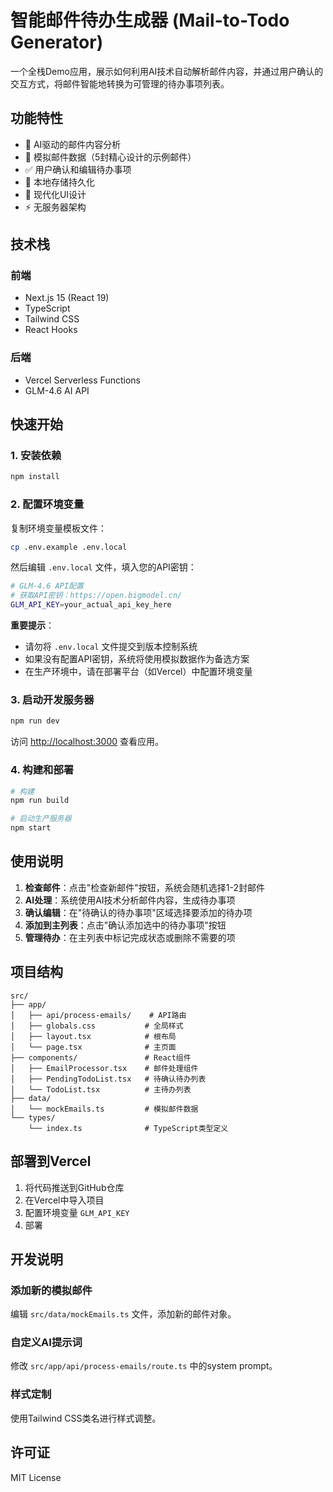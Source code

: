 # 智能邮件待办生成器 (Mail-to-Todo Generator)

一个全栈Demo应用，展示如何利用AI技术自动解析邮件内容，并通过用户确认的交互方式，将邮件智能地转换为可管理的待办事项列表。

## 功能特性

- 🤖 AI驱动的邮件内容分析
- 📧 模拟邮件数据（5封精心设计的示例邮件）
- ✅ 用户确认和编辑待办事项
- 💾 本地存储持久化
- 🎨 现代化UI设计
- ⚡ 无服务器架构

## 技术栈

### 前端
- Next.js 15 (React 19)
- TypeScript
- Tailwind CSS
- React Hooks

### 后端
- Vercel Serverless Functions
- GLM-4.6 AI API

## 快速开始

### 1. 安装依赖

```bash
npm install
```

### 2. 配置环境变量

复制环境变量模板文件：

```bash
cp .env.example .env.local
```

然后编辑 `.env.local` 文件，填入您的API密钥：

```bash
# GLM-4.6 API配置
# 获取API密钥：https://open.bigmodel.cn/
GLM_API_KEY=your_actual_api_key_here
```

**重要提示**：
- 请勿将 `.env.local` 文件提交到版本控制系统
- 如果没有配置API密钥，系统将使用模拟数据作为备选方案
- 在生产环境中，请在部署平台（如Vercel）中配置环境变量

### 3. 启动开发服务器

```bash
npm run dev
```

访问 [http://localhost:3000](http://localhost:3000) 查看应用。

### 4. 构建和部署

```bash
# 构建
npm run build

# 启动生产服务器
npm start
```

## 使用说明

1. **检查邮件**：点击"检查新邮件"按钮，系统会随机选择1-2封邮件
2. **AI处理**：系统使用AI技术分析邮件内容，生成待办事项
3. **确认编辑**：在"待确认的待办事项"区域选择要添加的待办项
4. **添加到主列表**：点击"确认添加选中的待办事项"按钮
5. **管理待办**：在主列表中标记完成状态或删除不需要的项

## 项目结构

```
src/
├── app/
│   ├── api/process-emails/    # API路由
│   ├── globals.css           # 全局样式
│   ├── layout.tsx            # 根布局
│   └── page.tsx              # 主页面
├── components/               # React组件
│   ├── EmailProcessor.tsx    # 邮件处理组件
│   ├── PendingTodoList.tsx   # 待确认待办列表
│   └── TodoList.tsx          # 主待办列表
├── data/
│   └── mockEmails.ts         # 模拟邮件数据
└── types/
    └── index.ts              # TypeScript类型定义
```

## 部署到Vercel

1. 将代码推送到GitHub仓库
2. 在Vercel中导入项目
3. 配置环境变量 `GLM_API_KEY`
4. 部署

## 开发说明

### 添加新的模拟邮件

编辑 `src/data/mockEmails.ts` 文件，添加新的邮件对象。

### 自定义AI提示词

修改 `src/app/api/process-emails/route.ts` 中的system prompt。

### 样式定制

使用Tailwind CSS类名进行样式调整。

## 许可证

MIT License
